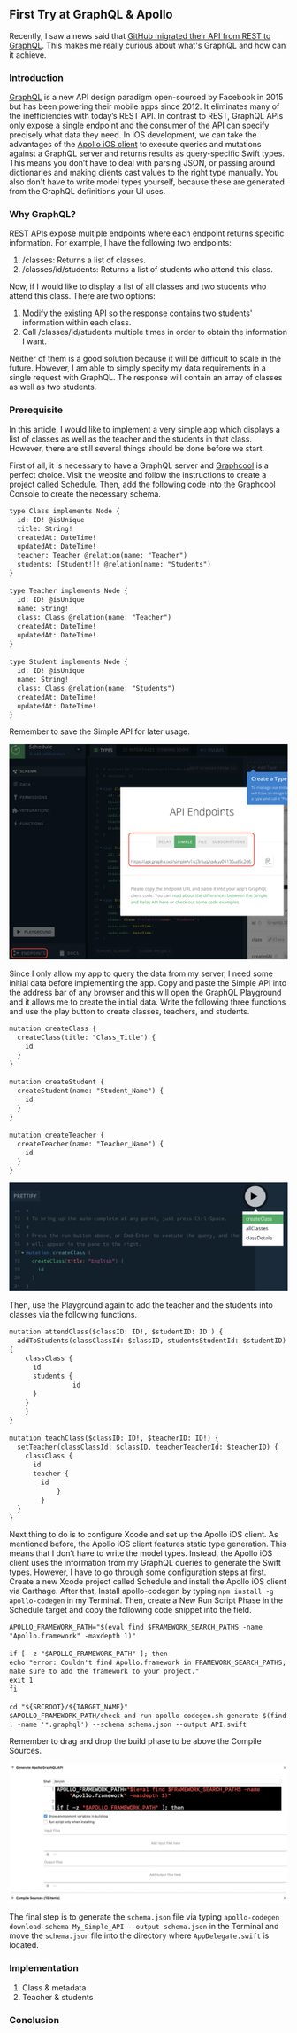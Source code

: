 ## First Try at GraphQL & Apollo
Recently, I saw a news said that [GitHub migrated their API from REST to GraphQL](https://developer.github.com/v4/guides/migrating-from-rest/).
This makes me really curious about what's GraphQL and how can it achieve.

### Introduction
[GraphQL](http://graphql.org) is a new API design paradigm open-sourced by Facebook in 2015 but has been powering their mobile apps since 2012.
It eliminates many of the inefficiencies with today’s REST API.
In contrast to REST, GraphQL APIs only expose a single endpoint and the consumer of the API can specify precisely what data they need.
In iOS development, we can take the advantages of the [Apollo iOS client](https://github.com/apollographql/apollo-ios) to execute queries and mutations against a GraphQL server and returns results as query-specific Swift types.
This means you don’t have to deal with parsing JSON, or passing around dictionaries and making clients cast values to the right type manually.
You also don't have to write model types yourself, because these are generated from the GraphQL definitions your UI uses.

### Why GraphQL?
REST APIs expose multiple endpoints where each endpoint returns specific information.
For example, I have the following two endpoints:

1. /classes: Returns a list of classes.
2. /classes/id/students: Returns a list of students who attend this class.

Now, if I would like to display a list of all classes and two students who attend this class. There are two options:

1. Modify the existing API so the response contains two students' information within each class.
2. Call /classes/id/students multiple times in order to obtain the information I want.

Neither of them is a good solution because it will be difficult to scale in the future.
However, I am able to simply specify my data requirements in a single request with GraphQL.
The response will contain an array of classes as well as two students.

### Prerequisite
In this article, I would like to implement a very simple app which displays a list of classes as well as the teacher and the students in that class.
However, there are still several things should be done before we start.

First of all, it is necessary to have a GraphQL server and [Graphcool](https://www.graph.cool) is a perfect choice.
Visit the website and follow the instructions to create a project called Schedule. Then, add the following code into the Graphcool Console to create the necessary schema.
```
type Class implements Node {
  id: ID! @isUnique
  title: String!
  createdAt: DateTime!
  updatedAt: DateTime!
  teacher: Teacher @relation(name: "Teacher")
  students: [Student!]! @relation(name: "Students")
}

type Teacher implements Node {
  id: ID! @isUnique
  name: String!
  class: Class @relation(name: "Teacher")
  createdAt: DateTime!
  updatedAt: DateTime!
}

type Student implements Node {
  id: ID! @isUnique
  name: String!
  class: Class @relation(name: "Students")
  createdAt: DateTime!
  updatedAt: DateTime!
}
```
Remember to save the Simple API for later usage.

![SimpleAPI](https://github.com/ShengHuaWu/Schedule/blob/master/Resources/SimpleAPI.png)

Since I only allow my app to query the data from my server, I need some initial data before implementing the app.
Copy and paste the Simple API into the address bar of any browser and this will open the GraphQL Playground and it allows me to create the initial data.
Write the following three functions and use the play button to create classes, teachers, and students.
```
mutation createClass {
  createClass(title: "Class_Title") {
    id
  }
}

mutation createStudent {
  createStudent(name: "Student_Name") {
    id
  }
}

mutation createTeacher {
  createTeacher(name: "Teacher_Name") {
    id
  }
}
```

![PlayButton](https://github.com/ShengHuaWu/Schedule/blob/master/Resources/PlayButton.png)

Then, use the Playground again to add the teacher and the students into classes via the following functions.
```
mutation attendClass($classID: ID!, $studentID: ID!) {
  addToStudents(classClassId: $classID, studentsStudentId: $studentID) {
    classClass {
      id
      students {
				id
      }
    }
	}
}

mutation teachClass($classID: ID!, $teacherID: ID!) {
  setTeacher(classClassId: $classID, teacherTeacherId: $teacherID) {
    classClass {
      id
      teacher {
        id
			}
		}
  }
}
```

Next thing to do is to configure Xcode and set up the Apollo iOS client.
As mentioned before, the Apollo iOS client features static type generation.
This means that I don’t have to write the model types.
Instead, the Apollo iOS client uses the information from my GraphQL queries to generate the Swift types.
However, I have to go through some configuration steps at first.
Create a new Xcode project called Schedule and install the Apollo iOS client via Carthage.
After that, Install apollo-codegen by typing `npm install -g apollo-codegen` in my Terminal.
Then, create a New Run Script Phase in the Schedule target and copy the following code snippet into the field.
```
APOLLO_FRAMEWORK_PATH="$(eval find $FRAMEWORK_SEARCH_PATHS -name "Apollo.framework" -maxdepth 1)"

if [ -z "$APOLLO_FRAMEWORK_PATH" ]; then
echo "error: Couldn't find Apollo.framework in FRAMEWORK_SEARCH_PATHS; make sure to add the framework to your project."
exit 1
fi

cd "${SRCROOT}/${TARGET_NAME}"
$APOLLO_FRAMEWORK_PATH/check-and-run-apollo-codegen.sh generate $(find . -name '*.graphql') --schema schema.json --output API.swift
```
Remember to drag and drop the build phase to be above the Compile Sources.

![BuildPhase](https://github.com/ShengHuaWu/Schedule/blob/master/Resources/BuildPhase.png)

The final step is to generate the `schema.json` file via typing `apollo-codegen download-schema My_Simple_API --output schema.json` in the Terminal and move the `schema.json` file into the directory where `AppDelegate.swift` is located.

### Implementation
1. Class & metadata
2. Teacher & students

### Conclusion
